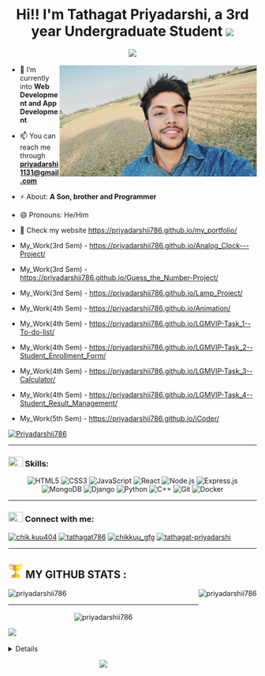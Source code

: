 <h1 align="center"><b>Hi!! I'm Tathagat Priyadarshi, a 3rd year Undergraduate Student </b><img src="https://media.giphy.com/media/hvRJCLFzcasrR4ia7z/giphy.gif" width="35"></h1>


<p align="center">
  <a href="https://github.com/priyadarshii786/priyadarshii786"><img src="https://readme-typing-svg.herokuapp.com?font=Ubuntu&color=blue&size=24&center=true&vCenter=true&width=600&height=100&lines=Pursuing+B.Tech+from+Jaipur+Engineering+College,+Jaipur,;A+MERN+Stack+Developer,;A+Flutter+Developer,;A+UI/UX+Designer!"></a>
</p>
<!-- jai ganesh -->

<img align="right" alt="coding" width="400" src="background me.jpg">

- 🌱 I’m currently into **Web Development and App Development**

- 📫 You can reach me through **priyadarshi1131@gmail.com**

- ⚡ About: **A Son, brother and Programmer**

- 😄 Pronouns: He/Him

- 🔭 Check my website https://priyadarshii786.github.io/my_portfolio/
- My_Work(3rd Sem)  -   https://priyadarshii786.github.io/Analog_Clock---Project/
- My_Work(3rd Sem)  -   https://priyadarshii786.github.io/Guess_the_Number-Project/
- My_Work(3rd Sem)  -   https://priyadarshii786.github.io/Lamp_Project/
- My_Work(4th Sem)  -   https://priyadarshii786.github.io/Animation/
- My_Work(4th Sem)  -   https://priyadarshii786.github.io/LGMVIP-Task_1--To-do-list/
- My_Work(4th Sem)  -   https://priyadarshii786.github.io/LGMVIP-Task_2--Student_Enrollment_Form/
- My_Work(4th Sem)  -   https://priyadarshii786.github.io/LGMVIP-Task_3--Calculator/
- My_Work(4th Sem)  -   https://priyadarshii786.github.io/LGMVIP-Task_4--Student_Result_Management/
- My_Work(5th Sem)  -   https://priyadarshii786.github.io/iCoder/

<p align="left"> <a href="https://github.com/priyadarshii786/github-profile-trophy"><img
                        src="https://github-profile-trophy.vercel.app/?username=priyadarshii786&theme=onedark&row=2&column=3"
                        alt="Priyadarshii786" /></a> </p>

<hr>


<h3 align="left"> <img
                src="https://static.vecteezy.com/system/resources/thumbnails/004/991/764/small/employees-teamwork-connection-logo-free-vector.jpg"
                height="20" width="30" /> Skills: </h3>
<div align="center">
  <img src="https://img.shields.io/badge/HTML5-%23E34F26.svg?&style=for-the-badge&logo=html5&logoColor=white" alt="HTML5" class="animated fadeInLeft delay-1s" />
  <img src="https://img.shields.io/badge/CSS3-%231572B6.svg?&style=for-the-badge&logo=css3&logoColor=white" alt="CSS3" class="animated fadeInLeft delay-2s" />
  <img src="https://img.shields.io/badge/JavaScript-%23F7DF1E.svg?&style=for-the-badge&logo=javascript&logoColor=black" alt="JavaScript" class="animated fadeInLeft delay-3s" />
  <img src="https://img.shields.io/badge/React-%2361DAFB.svg?&style=for-the-badge&logo=react&logoColor=black" alt="React" class="animated fadeInRight delay-1s" />
  <img src="https://img.shields.io/badge/Node.js-%23339933.svg?&style=for-the-badge&logo=node.js&logoColor=white" alt="Node.js" class="animated fadeInRight delay-2s" />
  <img src="https://img.shields.io/badge/Express.js-%23000000.svg?&style=for-the-badge&logo=express&logoColor=white" alt="Express.js" class="animated fadeInRight delay-3s" />
  <img src="https://img.shields.io/badge/MongoDB-%234ea94b.svg?&style=for-the-badge&logo=mongodb&logoColor=white" alt="MongoDB" class="animated fadeInLeft delay-1s" />
  <img src="https://img.shields.io/badge/Django-%23092E20.svg?&style=for-the-badge&logo=django&logoColor=white" alt="Django" class="animated fadeInLeft delay-2s" />
  <img src="https://img.shields.io/badge/Python-%233776AB.svg?&style=for-the-badge&logo=python&logoColor=white" alt="Python" class="animated fadeInLeft delay-3s" />
  <img src="https://img.shields.io/badge/C++-%2300599C.svg?&style=for-the-badge&logo=c%2B%2B&logoColor=white" alt="C++" class="animated fadeInRight delay-1s" />
  <img src="https://img.shields.io/badge/Git-%23F05032.svg?&style=for-the-badge&logo=git&logoColor=white" alt="Git" class="animated fadeInRight delay-2s" />
  <img src="https://img.shields.io/badge/Docker-%232496ED.svg?&style=for-the-badge&logo=docker&logoColor=white" alt="Docker" class="animated fadeInRight delay-3s" />
</div>

<hr>
<h3 align="left"> <img
                src="https://static.vecteezy.com/system/resources/thumbnails/004/991/764/small/employees-teamwork-connection-logo-free-vector.jpg"
                height="20" width="30" /> Connect with me:</h3>



<!-- ---------------------------------- CONNECT_WITH_ME ---------------------------------
--------------------------------------------------------------------------------------------- -->

<p align="left">
        <a href="https://www.instagram.com/chik.kuu404/" target="blank"><img align="center"
                        src="https://cdn.pixabay.com/photo/2021/06/15/12/14/instagram-6338392_960_720.png"
                        alt="chik.kuu404" height="40" width="50" /></a>
  <a href="https://www.codechef.com/users/" target="blank"><img align="center"
                        src="https://res.cloudinary.com/crunchbase-production/image/upload/c_lpad,f_auto,q_auto:eco,dpr_1/zruiknbedz8yqafxbazb"
                        alt="tathagat786" height="40" width="50" /></a>
  <a href="https://auth.geeksforgeeks.org/user/chikkuu" target="blank"><img align="center"
                        src="https://encrypted-tbn0.gstatic.com/images?q=tbn:ANd9GcTdVHUvpMzlUKnxGtZSXcZ1XXZLxfu9hqc8BB77sNTcGjSbiLhLlqRpntUZhk222DQV9UM&usqp=CAU"
                        alt="chikkuu_gfg" height="40" width="50" /></a>
  <a href="https://www.linkedin.com/in/tathagat-priyadarshi-09495b216/" target="blank"><img align="center"
                        src="https://cdn-icons-png.flaticon.com/512/174/174857.png"
                        alt="tathagat-priyadarshi" height="40" width="50" /></a>

</p>

<!-- <hr>
<h3 align="left"> <img src="download.jpeg" height="20" width="30" /> Languages and Tools:</h3> -->

<!-- ---------------------------------- LANGUAGE_AND_TOOLS ---------------------------------
--------------------------------------------------------------------------------------------- -->

<!-- <p align="left"> <a href="https://developer.android.com" target="_blank" rel="noreferrer"> <img
                        src="https://techinfini.in/wp-content/uploads/2014/10/Android-PNG-Pic.png" alt="android"
                        width="40" height="40" /> </a>
                        <a href="https://getbootstrap.com" target="_blank" rel="noreferrer"> <img
                        src="https://upload.wikimedia.org/wikipedia/commons/thumb/b/b2/Bootstrap_logo.svg/800px-Bootstrap_logo.svg.png"
                        width="40" height="40" /> </a>
                        <a href="https://www.cprogramming.com/" target="_blank" rel="noreferrer"> <img
                        src="https://i.pinimg.com/originals/6e/46/e7/6e46e7dbe2bb73dacc055e5dbd85c3ad.png" alt="chikku"
                        width="40" height="40" /> </a>
                        <a href="https://www.w3schools.com/cpp/" target="_blank" rel="noreferrer"> <img
                        src="https://www.shutterstock.com/image-vector/emblem-c-plus-programming-language-260nw-1764554240.jpg"
                        alt="chikku" width="40" height="40" /> </a>
                        <a href="https://www.w3schools.com/css/" target="_blank" rel="noreferrer"> <img
                        src="https://encrypted-tbn0.gstatic.com/images?q=tbn:ANd9GcT6mlwfEVudrjZj84fqMmvpGcGyfV-GQBQ_tHolMJYYlg&s"
                        alt="css3" width="40" height="40" /> </a>
                        <a href="https://www.w3.org/html/" target="_blank" rel="noreferrer"> <img
                        src="https://upload.wikimedia.org/wikipedia/commons/thumb/6/61/HTML5_logo_and_wordmark.svg/1200px-HTML5_logo_and_wordmark.svg.png"
                        alt="html5" width="40" height="40" /> </a>
                        <a href="https://www.java.com" target="_blank" rel="noreferrer"> <img
                        src="https://c8.alamy.com/comp/2CFJA0C/java-programming-2CFJA0C.jpg" alt="java" width="40"
                        height="40" />
        </a>
        <a href="https://developer.mozilla.org/en-US/docs/Web/JavaScript" target="_blank" rel="noreferrer"> <img
                        src="https://encrypted-tbn0.gstatic.com/images?q=tbn:ANd9GcRMb1lWBka_6gJ1svLjBi8EgLGX2h5OnumGpg&usqp=CAU"
                        alt="javascript" width="40" height="40" /> </a>
                        <a href="https://kotlinlang.org" target="_blank" rel="noreferrer"> <img
                        src="https://www.vectorlogo.zone/logos/kotlinlang/kotlinlang-icon.svg" alt="kotlin_chikku"
                        width="40" height="40" /> </a>
                        <a href="https://www.python.org" target="_blank" rel="noreferrer"> <img
                        src="https://1000logos.net/wp-content/uploads/2020/08/Python-Emblem.jpg" alt="python_chikku"
                        width="40" height="40" /> </a>
                        <a href="https://riscv.org/" target="_blank" rel="noreferrer"> <img
                        src="https://riscv.org/wp-content/uploads/2020/10/RISCV_GlobalForum_2020_PromoGraphics_SchedIcon.png"
                        width="40" height="40" /> </a>
                        <a href="https://www.perl.org/" target="_blank" rel="noreferrer"> <img
                        src="https://encrypted-tbn0.gstatic.com/images?q=tbn:ANd9GcT9AnC9xsAtaITrNmTSn5SCQSO8-aO5zJF5fA&usqp=CAU"
                        width="40" height="40" /> </a>
                        <a href="https://en.wikipedia.org/wiki/GNU_Bison" target="_blank" rel="noreferrer"> <img
                        src="https://samskalicky.files.wordpress.com/2014/01/heckert_gnu_white.png?w=640" width="40"
                        height="40" />
        </a>

</p> -->

<hr>
<h2> <img src="git.jpg" alt="priyadarshii786" height="30" width="30" /> MY GITHUB STATS : </h2>

<!-- ---------------------------------------STATS------------------------------------------
--------------------------------------------------------------------------------------------- -->

<p id="stat"> <img
                src="https://github-readme-stats.vercel.app/api/top-langs?username=priyadarshii786&show_icons=true&locale=en&layout=compact&bg_color=0,000000,130F40&text_color=D3D3D3"
                alt="priyadarshii786" height="170" align="right" />
</p>

<p align="left"><img
                src="https://github-readme-stats.vercel.app/api?username=priyadarshii786&show_icons=true&locale=en&title_color=7A7ADB&icon_color=2234AE&text_color=D3D3D3&bg_color=0,000000,F84219"
                alt="priyadarshii786" height="170" /></p>
<hr>
<p align="center"><img align="center"
                src="https://github-readme-streak-stats.herokuapp.com/?user=priyadarshii786&show_icons=true&theme=dark"
                alt="priyadarshii786" width="650" /></p>

<img src="https://img.shields.io/github/followers/priyadarshii786.svg?style=social&amp;label=Follow"
        style="max-width: 100%;" />
        
<!-- ---------------------------------------STATS------------------------------------------
--------------------------------------------------------------------------------------------- -->      
        
          
        
 <details>
<p align="center">
  <a href="https://github.com/priyadarshii786">
    <img src="http://github-profile-summary-cards.vercel.app/api/cards/profile-details?username=priyadarshii786&theme=transparent" />
  </a>
  <a href="https://github.com/priyadarshii786">
    <img src="https://github-readme-streak-stats.herokuapp.com/?user=priyadarshii786&hide_border=true&card_width=338&theme=transparent" />
  </a>
  <a href="https://github.com/priyadarshii786">
    <img src="http://github-profile-summary-cards.vercel.app/api/cards/stats?username=priyadarshii786&theme=transparent" />
  </a>
  <a href="https://github.com/priyadarshii786">
    <img src="https://github-readme-stats.vercel.app/api/top-langs/?username=priyadarshii786&langs_count=10&exclude_repo=&hide=jupyter%20notebook,vim%20script,cmake,makefile,batchfile,emacs%20lisp,css,html&layout=default&card_width=699&hide_border=true&theme=transparent" />
  </a>
</p>
</details>

<p align="center">
  <a href="https://github.com/priyadarshii786">
    <img src="https://komarev.com/ghpvc/?username=priyadarshii786&color=blue&style=flat)" />
  </a>
</p>
